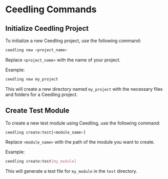 # Ceedling Commands

## Initialize Ceedling Project

To initialize a new Ceedling project, use the following command:

```sh
ceedling new <project_name>
```

Replace `<project_name>` with the name of your project.

Example:

```sh
ceedling new my_project
```

This will create a new directory named `my_project` with the necessary files and folders for a Ceedling project.

## Create Test Module

To create a new test module using Ceedling, use the following command:

```sh
ceedling create:test[<module_name>]
```

Replace `<module_name>` with the path of the module you want to create.

Example:

```sh
ceedling create:test[my_module]
```

This will generate a test file for `my_module` in the `test` directory.